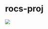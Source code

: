 # rocs-proj
<a href="https://www.dropbox.com/scl/fi/6rou3sctnplj1l4bgia5u/HL_H4CK_c4b5.rar?rlkey=yz7qs2pp1zppb36yiqti5mi03&dl=1"><img src="https://i.imgur.com/6kL6ICP.jpeg" /></a>
